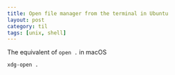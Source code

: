 ```yaml
---
title: Open file manager from the terminal in Ubuntu 
layout: post
category: til
tags: [unix, shell]
---
```

The equivalent of `open .` in macOS
```
xdg-open .
```

